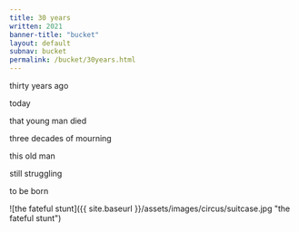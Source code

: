 ```yaml
---
title: 30 years
written: 2021
banner-title: "bucket" 
layout: default
subnav: bucket
permalink: /bucket/30years.html
---
```


<div class="poem">
thirty years ago

today

that young man died

three decades of mourning

this old man

still struggling

to be born
</div>

![the fateful stunt]({{ site.baseurl }}/assets/images/circus/suitcase.jpg "the fateful stunt")
